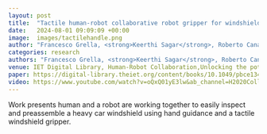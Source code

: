 ```yaml
---
layout: post
title:  "Tactile human-robot collaborative robot gripper for windshield inspection and assembly"
date:   2024-08-01 09:09:09 +00:00
image:  images/tactilehandle.png
author: "Francesco Grella, <strong>Keerthi Sagar</strong>, Roberto Canale, Michal Jilich, Alessandro Albini, Gorgio Cannata, Matteo Zoppi"
categories: research
authors: "Francesco Grella, <strong>Keerthi Sagar</strong>, Roberto Canale, Michal Jilich, Alessandro Albini, Gorgio Cannata, Matteo Zoppi"
venue: IET Digital Library, Human-Robot Collaboration,Unlocking the potential for industrial applications,2023
paper: https://digital-library.theiet.org/content/books/10.1049/pbce134e_ch7
video: https://www.youtube.com/watch?v=oQxQ01yE3lw&ab_channel=H2020CollaborateProject
---
```

Work presents human and a robot are working together to easily inspect and preassemble a heavy car windshield using hand guidance and a tactile windshield gripper.
